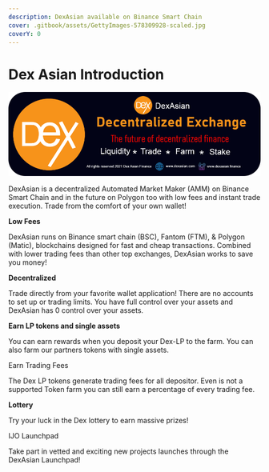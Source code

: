 ```yaml
---
description: DexAsian available on Binance Smart Chain
cover: .gitbook/assets/GettyImages-578309928-scaled.jpg
coverY: 0
---
```


# Dex Asian Introduction

![](<.gitbook/assets/Decentralized exchange home.png>)

DexAsian is a decentralized Automated Market Maker (AMM) on Binance Smart Chain and in the future on Polygon too with low fees and instant trade execution. Trade from the comfort of your own wallet!

**Low Fees**

DexAsian runs on Binance smart chain (BSC), Fantom (FTM), & Polygon (Matic), blockchains designed for fast and cheap transactions. Combined with lower trading fees than other top exchanges, DexAsian works to save you money!

**Decentralized**

Trade directly from your favorite wallet application! There are no accounts to set up or trading limits. You have full control over your assets and DexAsian has 0 control over your assets.

**Earn LP tokens and single assets**

You can earn rewards when you deposit your Dex-LP to the farm. You can also farm our partners tokens with single assets.

Earn Trading Fees

The Dex LP tokens generate trading fees for all depositor. Even is not a supported Token farm you can still earn a percentage of every trading fee.

**Lottery**

Try your luck in the Dex lottery to earn massive prizes!

IJO Launchpad

Take part in vetted and exciting new projects launches through the DexAsian Launchpad!
